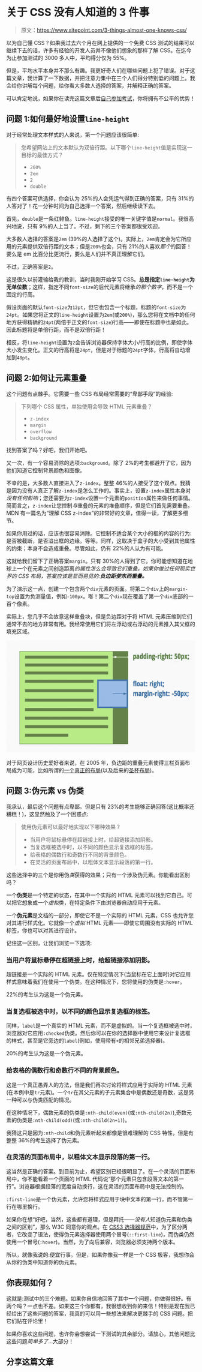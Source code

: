 # 关于 CSS 没有人知道的 3 件事

> 原文：<https://www.sitepoint.com/3-things-almost-one-knows-css/>

以为自己懂 CSS？如果我过去六个月在网上提供的一个免费 CSS 测试的结果可以继续下去的话，许多有经验的开发人员并不像他们想象的那样了解 CSS。在迄今为止参加测试的 3000 多人中，平均得分仅为 55%。

但是，平均水平本身并不那么有趣。我更好奇人们在哪些问题上犯了错误。对于这篇文章，我计算了一下数据，并把注意力集中在三个人们得分特别低的问题上。我会给你讲解每个问题，给你看大多数人选择的答案，并解释正确的答案。

可以肯定地说，如果你在读完这篇文章后[自己参加考试](https://sitthetest.com/tests)，你将拥有不公平的优势！

## 问题 1:如何最好地设置`line-height`

对于经常处理文本样式的人来说，第一个问题应该很简单:

> 您希望网站上的文本默认为双倍行距。以下哪个`line-height`值是实现这一目标的最佳方式？
> 
> *   `200%`
> *   `2em`
> *   `2`
> *   `double`

有四个答案可供选择，你会认为 25%的人会凭运气得到正确的答案，只有 31%的人答对了！花一分钟时间为自己选择一个答案，然后继续读下去。

首先，`double`是一条红鲱鱼。`line-height`接受的唯一关键字值是`normal`。我很高兴地说，只有 9%的人上当了。不过，剩下的三个答案都很受欢迎。

大多数人选择的答案是`2em` (39%的人选择了这个)。实际上，`2em`肯定会为它所应用的元素提供双倍行距的文本；但是`200%`也会，只有 21%的人喜欢*那个*的回答！要么是 em 比百分比更流行，要么是人们并不真正理解它们。

不过，正确答案是`2`。

这是很久以前灌输给我的教训，当时我刚开始学习 CSS。**总是指定`line-height`为无单位数**；这样，指定不同`font-size`的后代元素将继承*的那个数字*，而不是一个固定的行高。

假设页面的默认`font-size`为`12pt`，但它也包含一个标题，标题的`font-size`为`24pt`。如果您将正文的`line-height`设置为`2em`(或`200%`)，那么您将在文档中的任何地方获得精确的`24pt`(两倍于正文的`font-size`)行高——即使在标题中也是如此。因此标题将是单倍行距，而不是双倍行距！

相反，将`line-height`设置为`2`会告诉浏览器保持字体大小/行高的比例，即使字体大小发生变化。正文的行高将是`24pt`，但是对于标题的`24pt`字体，行高将自动增加到`48pt`。

## 问题 2:如何让元素重叠

这个问题有点棘手。它需要一些 CSS 布局经常需要的“卑鄙手段”的经验:

> 下列哪个 CSS 属性，单独使用会导致 HTML 元素重叠？
> 
> *   `z-index`
> *   `margin`
> *   `overflow`
> *   `background`

找到答案了吗？好吧，我们开始吧。

又一次，有一个容易消除的选项:`background`。除了 2%的考生都避开了它，因为他们知道它控制背景颜色和图像。

不幸的是，大多数人直接进入了`z-index`。整整 46%的人接受了这个观点。我猜是因为没有人真正了解`z-index`是怎么工作的。事实上，设置`z-index`属性本身对*没有任何影响*；您还需要为`z-index`设置一个元素的`position`属性来做任何事情。简而言之，`z-index`让您控制*与*重叠的元素的堆叠顺序，但是它们首先需要重叠。MDN 有一篇名为“理解 CSS z-index”的非常好的文章，值得一读，了解更多细节。

如果你用过的话，应该也很容易消除。它控制不适合某个大小的框的内容的行为:是否被截断，是否溢出框的边缘，等等。同样，这取决于盒子的大小受到其他属性的约束；本身不会造成重叠。尽管如此，仍有 22%的人认为有可能。

这就给我们留下了正确答案`margin`。只有 30%的人得到了它。你可能想知道在地球上一个在元素之间创造距离*的属性怎么会导致它们重叠。如果你做过任何现实世界的 CSS 布局，答案应该是显而易见的:**负边距使东西重叠。***

为了演示这一点，创建一个包含两个`div`元素的页面。将第二个`div`上的`margin-top`设置为负测量值，例如`-100px`。嘭！第二个`div`现在覆盖了第一个`div`底部的一百个像素。

实际上，您几乎不会故意这样重叠块，但是负边距对于将 HTML 元素压缩到它们通常不去的地方非常有用。我经常使用它们将左浮动或右浮动的元素推入其父框的填充区域。

![Schematic of a right-floated box resting against the right border of its parent](img/8dcdd1e7e553ba86c403550d1e3a3a9c.png)

对于网页设计历史爱好者来说，在 2005 年，负边距的重叠元素使得三栏页面布局成为可能，比如所谓的[一个真正的布局](http://positioniseverything.net/articles/onetruelayout/)(以及后来的[圣杯布局](http://alistapart.com/article/holygrail))。

## 问题 3:伪元素 vs 伪类

我承认，最后这个问题有点卑鄙。但是只有 23%的考生能够正确回答(这比概率还糟糕！)，这显然触及了一个困惑点:

> 使用伪元素可以最好地实现以下哪种效果？
> 
> *   当用户将鼠标悬停在超链接上时，给超链接添加阴影。
> *   当复选框被选中时，以不同的颜色显示复选框的标签。
> *   给表格的偶数行和奇数行不同的背景颜色。
> *   在灵活的页面布局中，以粗体文本显示段落的第一行。

这些选择中的三个是你用伪*类*获得的效果；只有一个涉及伪元素。你能看出区别吗？

一个**伪类**是一个特定的状态，在其中一个实际的 HTML 元素可以找到它自己。可以把它想象成一个*虚拟*类，在特定条件下由浏览器自动应用于元素。

一个**伪元素**是文档的一部分，即使它不是一个实际的 HTML 元素，CSS 也允许您对其进行样式化。它就像一个*虚拟* HTML 元素——即使它周围没有实际的 HTML 标签，你也可以对其进行设计。

记住这一区别，让我们浏览一下选项:

### 当用户将鼠标悬停在超链接上时，给超链接添加阴影。

超链接是一个实际的 HTML 元素。仅在特定情况下(当鼠标在它上面时)对它应用样式意味着我们在使用一个伪类。在这种情况下，您将使用的伪类是`:hover`。

22%的考生认为这是一个伪元素。

### 当复选框被选中时，以不同的颜色显示复选框的标签。

同样，`label`是一个真实的 HTML 元素，而不是虚拟的。当一个复选框被选中时，浏览器对它应用`:checked`伪类。然后你可以在你的选择器中使用它来设计复选框的样式，甚至是它旁边的`label`(例如，使用带有`+`的相邻兄弟选择器)。

20%的考生认为这是一个伪元素。

### 给表格的偶数行和奇数行不同的背景颜色。

这是一个真正愚弄人的方法，但是我们再次讨论将样式应用于实际的 HTML 元素(在本例中是`tr`元素)。一个`tr`在其父元素的子元素集合中是偶数还是奇数，这是另一种可以与伪类匹配的情况。

在这种情况下，偶数元素的伪类是`:nth-child(even)`(或`:nth-child(2n)`),奇数元素的伪类是`:nth-child(odd)`(或`:nth-child(2n+1)`)。

我猜这只是因为`:nth-child`和伪元素听起来都像是很难理解的 CSS 特性，但是有整整 36%的考生选择了伪元素。

### 在灵活的页面布局中，以粗体文本显示段落的第一行。

这当然是正确的答案。到目前为止，希望区别已经很明显了。在一个灵活的页面布局中，你不能看着一个页面的 HTML 代码说“那个元素只包含段落文本的第一行”。浏览器根据段落的宽度自动换行，这在灵活的页面布局中是无法控制的。

`:first-line`是一个伪元素，允许您将样式应用于块中文本的第一行，而不管第一行在哪里换行。

如果你在想“好吧，当然，这些都有道理，但是拜托——*没有人*知道伪元素和伪类之间的区别”，那么 W3C 同意你的观点。在 [CSS3 选择器规范](http://dev.w3.org/csswg/selectors-3/#pseudo-elements)中，为了区分两者，它改变了语法，使得伪元素选择器使用两个冒号(`::first-line`)，而伪类仍然使用一个冒号(`:hover`)。当然，为了向后兼容，浏览器必须支持两个版本。

所以，就像我说的:便宜行事。但是，如果你像我一样是一个 CSS 极客，我想你会从你的伪类中知道你的伪元素。

## 你表现如何？

这就是:测试中的三个难题。如果你自信地回答了其中一个问题，你做得很好。有两个吗？一点也不差。如果这三个你都有，我很想收到你的来信！特别是现在我已经给出了这些问题的答案，我真的可以用一些想法来解决更棘手的 CSS 问题。把它们贴在评论里！

如果你喜欢这些问题，也许你会想尝试一下测试的其余部分。请放心，其他问题比这些问题*简单多了*…大部分！

## 分享这篇文章